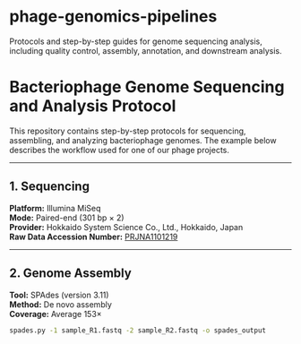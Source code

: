 # phage-genomics-pipelines
Protocols and step-by-step guides for genome sequencing analysis, including quality control, assembly, annotation, and downstream analysis.
# Bacteriophage Genome Sequencing and Analysis Protocol

This repository contains step-by-step protocols for sequencing, assembling, and analyzing bacteriophage genomes. The example below describes the workflow used for one of our phage projects.

---

## 1. Sequencing

**Platform:** Illumina MiSeq  
**Mode:** Paired-end (301 bp × 2)  
**Provider:** Hokkaido System Science Co., Ltd., Hokkaido, Japan  
**Raw Data Accession Number:** [PRJNA1101219](https://www.ncbi.nlm.nih.gov/bioproject/PRJNA1101219)

---

## 2. Genome Assembly

**Tool:** SPAdes (version 3.11)  
**Method:** De novo assembly  
**Coverage:** Average 153×  

```bash
spades.py -1 sample_R1.fastq -2 sample_R2.fastq -o spades_output
